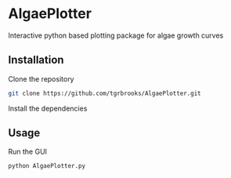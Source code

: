 # AlgaePlotter

Interactive python based plotting package for algae growth curves

## Installation

Clone the repository

```bash
git clone https://github.com/tgrbrooks/AlgaePlotter.git
```

Install the dependencies

## Usage

Run the GUI

```bash
python AlgaePlotter.py
```

